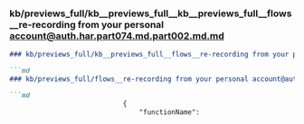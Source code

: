 ### kb/previews_full/kb__previews_full__kb__previews_full__flows__re-recording from your personal account@auth.har.part074.md.part002.md.md

```md
### kb/previews_full/kb__previews_full__flows__re-recording from your personal account@auth.har.part074.md.part002.md

```md
### kb/previews_full/flows__re-recording from your personal account@auth.har.part074.md (part 002)

```md
                            {
                                "functionName": 
```

```

```

```
